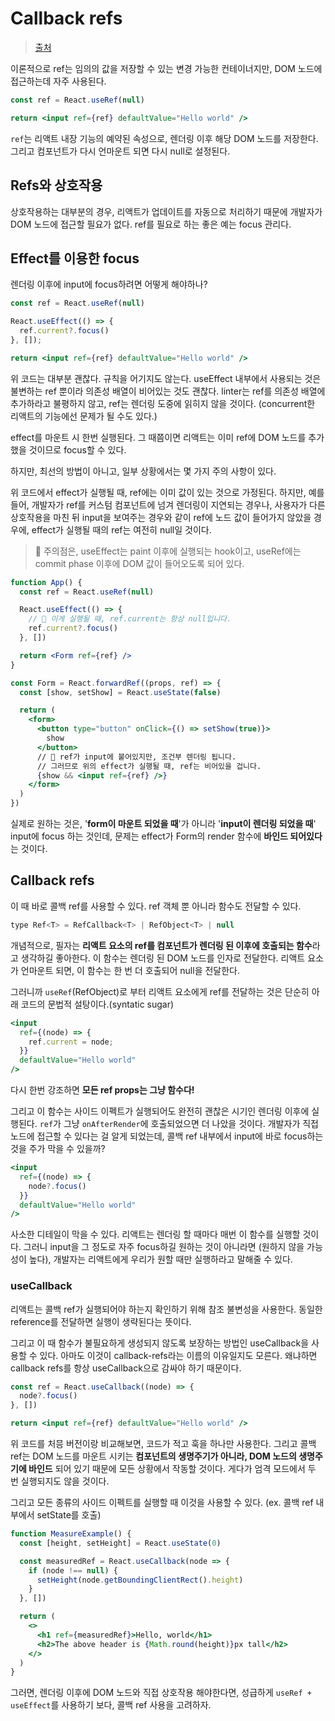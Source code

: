 # Callback refs

> [출처](https://velog.io/@cnsrn1874/%EB%B2%88%EC%97%AD-callback-refs-%EC%82%AC%EC%9A%A9%EC%9C%BC%EB%A1%9C-useEffect-%EB%B0%A9%EC%A7%80%ED%95%98%EA%B8%B0)

이론적으로 ref는 임의의 값을 저장할 수 있는 변경 가능한 컨테이너지만, DOM 노드에 접근하는데 자주 사용된다.

```jsx
const ref = React.useRef(null)

return <input ref={ref} defaultValue="Hello world" />
```

`ref`는 리액트 내장 기능의 예약된 속성으로, 렌더링 이후 해당 DOM 노드를 저장한다. 그리고 컴포넌트가 다시 언마운트 되면 다시 null로 설정된다.

## Refs와 상호작용

상호작용하는 대부분의 경우, 리액트가 업데이트를 자동으로 처리하기 때문에 개발자가 DOM 노드에 접근할 필요가 없다. ref를 필요로 하는 좋은 예는 focus 관리다.

## Effect를 이용한 focus

렌더링 이후에 input에 focus하려면 어떻게 해야하나?

```jsx
const ref = React.useRef(null)

React.useEffect(() => {
  ref.current?.focus()
}, []);

return <input ref={ref} defaultValue="Hello world" />
```

위 코드는 대부분 괜찮다. 규칙을 어기지도 않는다. useEffect 내부에서 사용되는 것은 불변하는 ref 뿐이라 의존성 배열이 비어있는 것도 괜찮다. linter는 ref를 의존성 배열에 추가하라고 불평하지 않고, ref는 렌더링 도중에 읽히지 않을 것이다. (concurrent한 리액트의 기능에선 문제가 될 수도 있다.)

effect를 마운트 시 한번 실행된다. 그 때쯤이면 리액트는 이미 ref에 DOM 노드를 추가했을 것이므로 focus할 수 있다.

하지만, 최선의 방법이 아니고, 일부 상황에서는 몇 가지 주의 사항이 있다.

위 코드에서 effect가 실행될 때, ref에는 이미 값이 있는 것으로 가정된다. 하지만, 예를 들어, 개발자가 ref를 커스텀 컴포넌트에 넘겨 렌더링이 지연되는 경우나, 사용자가 다른 상호작용을 마친 뒤 input을 보여주는 경우와 같이 ref에 노드 값이 들어가지 않았을 경우에, effect가 실행될 때의 ref는 여전히 null일 것이다.

> 🚨 주의점은, useEffect는 paint 이후에 실행되는 hook이고, useRef에는 commit phase 이후에 DOM 값이 들어오도록 되어 있다.

```jsx
function App() {
  const ref = React.useRef(null)

  React.useEffect(() => {
    // 🚨 이게 실행될 때, ref.current는 항상 null입니다.
    ref.current?.focus()
  }, [])

  return <Form ref={ref} />
}

const Form = React.forwardRef((props, ref) => {
  const [show, setShow] = React.useState(false)

  return (
    <form>
      <button type="button" onClick={() => setShow(true)}>
        show
      </button>
      // 🧐 ref가 input에 붙어있지만, 조건부 렌더링 됩니다.
      // 그러므로 위의 effect가 실행될 때, ref는 비어있을 겁니다.
      {show && <input ref={ref} />}
    </form>
  )
})
```

실제로 원하는 것은, '**form이 마운트 되었을 때**'가 아니라 '**input이 렌더링 되었을 때**' input에 focus 하는 것인데, 문제는 effect가 Form의 render 함수에 **바인드 되어있다**는 것이다.

## Callback refs

이 때 바로 콜백 ref를 사용할 수 있다. ref 객체 뿐 아니라 함수도 전달할 수 있다.

```js
type Ref<T> = RefCallback<T> | RefObject<T> | null
```

개념적으로, 필자는 **리액트 요소의 ref를 컴포넌트가 렌더링 된 이후에 호출되는 함수**라고 생각하길 좋아한다. 이 함수는 렌더링 된 DOM 노드를 인자로 전달한다. 리액트 요소가 언마운트 되면, 이 함수는 한 번 더 호출되어 null을 전달한다.

그러니까 `useRef`(RefObject)로 부터 리액트 요소에게 ref를 전달하는 것은 단순히 아래 코드의 문법적 설탕이다.(syntatic sugar)

```jsx
<input
  ref={(node) => {
    ref.current = node;
  }}
  defaultValue="Hello world"
/>
```

다시 한번 강조하면 **모든 ref props는 그냥 함수다!**

그리고 이 함수는 사이드 이펙트가 실행되어도 완전히 괜찮은 시기인 렌더링 이후에 실행된다. `ref`가 그냥 `onAfterRender`에 호출되었으면 더 나았을 것이다. 개발자가 직접 노드에 접근할 수 있다는 걸 알게 되었는데, 콜백 ref 내부에서 input에 바로 focus하는 것을 주가 막을 수 있을까?

```jsx
<input
  ref={(node) => {
    node?.focus()
  }}
  defaultValue="Hello world"
/>
```

사소한 디테일이 막을 수 있다. 리액트는 렌더링 할 때마다 매번 이 함수를 실행할 것이다. 그러니 input을 그 정도로 자주 focus하길 원하는 것이 아니라면 (원하지 않을 가능성이 높다), 개발자는 리액트에게 우리가 원할 때만 실행하라고 말해줄 수 있다.

### useCallback

리액트는 콜백 ref가 실행되어야 하는지 확인하기 위해 참조 불변성을 사용한다. 동일한 reference를 전달하면 실행이 생략된다는 뜻이다.

그리고 이 때 함수가 불필요하게 생성되지 않도록 보장하는 방법인 useCallback을 사용할 수 있다. 아마도 이것이 callback-refs라는 이름의 이유일지도 모른다. 왜냐하면 callback refs를 항상 useCallback으로 감싸야 하기 때문이다.

```jsx
const ref = React.useCallback((node) => {
  node?.focus()
}, [])

return <input ref={ref} defaultValue="Hello world" />
```

위 코드를 처믕 버전이랑 비교해보면, 코드가 적고 훅을 하나만 사용한다. 그리고 콜백 ref는 DOM 노드를 마운트 시키는 **컴포넌트의 생명주기가 아니라, DOM 노드의 생명주기에 바인드** 되어 있기 때문에 모든 상황에서 작동할 것이다. 게다가 엄격 모드에서 두 번 실행되지도 않을 것이다.

그리고 모든 종류의 사이드 이펙트를 실행할 때 이것을 사용할 수 있다. (ex. 콜백 ref 내부에서 setState를 호출)

```jsx
function MeasureExample() {
  const [height, setHeight] = React.useState(0)

  const measuredRef = React.useCallback(node => {
    if (node !== null) {
      setHeight(node.getBoundingClientRect().height)
    }
  }, [])

  return (
    <>
      <h1 ref={measuredRef}>Hello, world</h1>
      <h2>The above header is {Math.round(height)}px tall</h2>
    </>
  )
}
```

그러면, 렌더링 이후에 DOM 노드와 직접 상호작용 해야한다면, 성급하게 `useRef + useEffect`를 사용하기 보다, 콜백 ref 사용을 고려하자.
